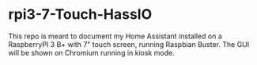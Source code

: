 # rpi3-7-Touch-HassIO
This repo is meant to document my Home Assistant installed on a RaspberryPI 3 B+ with 7" touch screen, running Raspbian Buster.
The GUI will be shown on Chromium running in kiosk mode.
